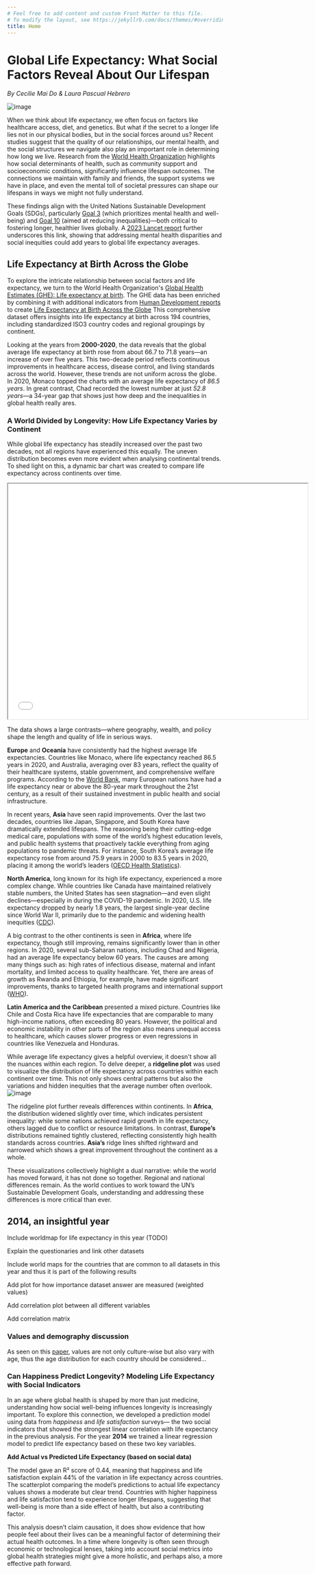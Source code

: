 ```yaml
---
# Feel free to add content and custom Front Matter to this file.
# To modify the layout, see https://jekyllrb.com/docs/themes/#overriding-theme-defaults
title: Home
---
```

# Global Life Expectancy: What Social Factors Reveal About Our Lifespan
_By Cecilie Mai Do & Laura Pascual Hebrero_  

![image](/images/front-picture.jpg)

When we think about life expectancy, we often focus on factors like healthcare access, diet, and genetics. But what if the secret to a longer life lies not in our physical bodies, but in the social forces around us? Recent studies suggest that the quality of our relationships, our mental health, and the social structures we navigate also play an important role in determining how long we live. Research from the [World Health Organization](https://www.who.int/health-topics/social-determinants-of-health) highlights how social determinants of health, such as community support and socioeconomic conditions, significantly influence lifespan outcomes. The connections we maintain with family and friends, the support systems we have in place, and even the mental toll of societal pressures can shape our lifespans in ways we might not fully understand.  

These findings align with the United Nations Sustainable Development Goals (SDGs), particularly [Goal 3](https://sdgs.un.org/goals/goal3) (which prioritizes mental health and well-being) and [Goal 10](https://sdgs.un.org/goals/goal10) (aimed at reducing inequalities)—both critical to fostering longer, healthier lives globally. A [2023 Lancet report](https://www.thelancet.com/journals/lanpub/article/PIIS2468-2667(23)00156-9/fulltext) further underscores this link, showing that addressing mental health disparities and social inequities could add years to global life expectancy averages.  

## Life Expectancy at Birth Across the Globe 
To explore the intricate relationship between social factors and life expectancy, we turn to the World Health Organization's [Global Health Estimates (GHE): Life expectancy at birth](https://www.sciencedirect.com/science/article/pii/S0191886920307960). The GHE data has been enriched by combining it with additional indicators from [Human Development reports](https://hdr.undp.org) to create [Life Expectancy at Birth Across the Globe](https://www.kaggle.com/datasets/iamsouravbanerjee/life-expectancy-at-birth-across-the-globe/data) This comprehensive dataset offers insights into life expectancy at birth across 194 countries, including standardized ISO3 country codes and regional groupings by continent.

Looking at the years from **2000-2020**, the data reveals that the global average life expectancy at birth rose from about 66.7 to 71.8 years—an increase of over five years. This two-decade period reflects continuous improvements in healthcare access, disease control, and living standards across the world. However, these trends are not uniform across the globe. In 2020, Monaco topped the charts with an average life expectancy of *86.5 years*. In great contrast, Chad recorded the lowest number at just *52.8 years*—a 34-year gap that shows just how deep and the inequalities in global health really ares. 

### A World Divided by Longevity: How Life Expectancy Varies by Continent
While global life expectancy has steadily increased over the past two decades, not all regions have experienced this equally. The uneven distribution becomes even more evident when analysing continental trends. 
To shed light on this, a dynamic bar chart was created to compare life expectancy across continents over time. 

<iframe src="{{ site.baseurl }}/images/continent_bar_plot.html" width="700" height="550"></iframe>

The data shows a large contrasts—where geography, wealth, and policy shape the length and quality of life in serious ways.

**Europe** and **Oceania** have consistently had the highest average life expectancies. Countries like Monaco, where life expectancy reached 86.5 years in 2020, and Australia, averaging over 83 years, reflect the quality of their healthcare systems, stable government, and comprehensive welfare programs. According to the [World Bank](https://data.worldbank.org/indicator/SP.DYN.LE00.IN), many European nations have had a life expectancy near or above the 80-year mark throughout the 21st century, as a result of their sustained investment in public health and social infrastructure.

In recent years, **Asia** have seen rapid improvements. Over the last two decades, countries like Japan, Singapore, and South Korea have dramatically extended lifespans. The reasoning being their cutting-edge medical care, populations with some of the world’s highest education levels, and public health systems that proactively tackle everything from aging populations to pandemic threats. For instance, South Korea’s average life expectancy rose from around 75.9 years in 2000 to 83.5 years in 2020, placing it among the world’s leaders ([OECD Health Statistics](https://www.oecd.org/health/health-data.htm)).

**North America**, long known for its high life expectancy, experienced a more complex change. While countries like Canada have maintained relatively stable numbers, the United States has seen stagnation—and even slight declines—especially in during the COVID-19 pandemic. In 2020, U.S. life expectancy dropped by nearly 1.8 years, the largest single-year decline since World War II, primarily due to the pandemic and widening health inequities ([CDC](https://www.cdc.gov/nchs/pressroom/nchs_press_releases/2021/202107.htm)).

A big contrast to the other continents is seen in **Africa**, where life expectancy, though still improving, remains significantly lower than in other regions. In 2020, several sub-Saharan nations, including Chad and Nigeria, had an average life expectancy below 60 years. The causes are among many things such as: high rates of infectious disease, maternal and infant mortality, and limited access to quality healthcare. Yet, there are areas of growth as Rwanda and Ethiopia, for example, have made significant improvements, thanks to targeted health programs and international support ([WHO](https://www.who.int/data/gho)).

**Latin America and the Caribbean** presented a mixed picture. Countries like Chile and Costa Rica have life expectancies that are comparable to many high-income nations, often exceeding 80 years. However, the political and economic instability in other parts of the region also means unequal access to healthcare, which causes slower progress or even regressions in countries like Venezuela and Honduras.

While average life expectancy gives a helpful overview, it doesn't show all the nuances within each region. To delve deeper, a **ridgeline plot** was used to visualize the distribution of life expectancy across countries within each continent over time. This not only shows central patterns but also the variations and hidden inequities that the average number often overlook.
![image](/images/ridgelineplot.png) 

The ridgeline plot further reveals differences within continents. In **Africa**, the distribution widened slightly over time, which indicates persistent inequality: while some nations achieved rapid growth in life expectancy, others lagged due to conflict or resource limitations. In contrast, **Europe’s** distributions remained tightly clustered, reflecting consistently high health standards across countries. **Asia’s** ridge lines shifted rightward and narrowed which shows a great improvement throughout the continent as a whole.

These visualizations collectively highlight a dual narrative: while the world has moved forward, it has not done so together. Regional and national differences remain. As the world contiues to work toward the UN’s Sustainable Development Goals, understanding and addressing these differences is more critical than ever.

## 2014, an insightful year

Include worldmap for life expectancy in this year (TODO)

Explain the questionaries and link other datasets

Include world maps for the countries that are common to all datasets in this year and thus it is part of the following results

Add plot for how importance dataset answer are measured (weighted values)

Add correlation plot between all different variables

Add correlation matrix 

### Values and demography discussion

As seen on this [paper](https://www.sciencedirect.com/science/article/pii/S0191886920307960), values are not only culture-wise but also vary with age, thus the age distribution for each country should be considered...


### Can Happiness Predict Longevity? Modeling Life Expectancy with Social Indicators
In an age where global health is shaped by more than just medicine, understanding how social well-being influences longevity is increasingly important. To explore this connection, we developed a prediction model using data from *happiness* and *life satisfaction* surveys— the two social indicators that showed the strongest linear correlation with life expectancy in the previous analysis.
For the year **2014** we trained a linear regression model to predict life expectancy based on these two key variables.

**Add Actual vs Predicted Life Expectancy (based on social data)**

The model gave an R² score of 0.44, meaning that happiness and life satisfaction explain 44% of the variation in life expectancy across countries. The scatterplot comparing the model’s predictions to actual life expectancy values shows a moderate but clear trend. Countries with higher happiness and life satisfaction tend to experience longer lifespans, suggesting that well-being is more than a side effect of health, but also a contributing factor.

This analysis doesn’t claim causation, it does show evidence that how people feel about their lives can be a meaningful factor of determining their actual health outcomes. In a time where longevity is often seen through economic or technological lenses, taking into account social metrics into global health strategies might give a more holistic, and perhaps also, a more effective path forward.